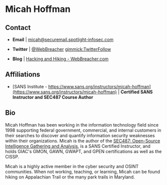 Micah Hoffman
============

Contact
-------
- **Email** | [micah@securemail.spotlight-infosec.com](mailto:micah@securemail.spotlight-infosec.com)

- **Twitter** | [@WebBreacher](http://twitter.com/webbreacher) [gimmick:TwitterFollow](@webbreacher)

- **Blog** | [Hacking and Hiking - WebBreacher.com](https://webbreacher.com)


Affiliations
-------
- [SANS Institute - https://www.sans.org/instructors/micah-hoffman](https://www.sans.org/instructors/micah-hoffman) | **Certified SANS Instructor and SEC487 Course Author**


Bio
-----------
 
Micah Hoffman has been working in the information technology field since 1998 supporting federal government, commercial, and internal customers in their searches to discover and quantify information security weaknesses within their organizations. Micah is the author of the <a href="https://www.sans.org/course/open-source-intelligence-gathering" target="_blank">SEC487: Open-Source Intelligence Gathering and Analysis</a>, is a SANS Certified Instructor, and holds GIAC's GMON, GAWN, GWAPT, and GPEN certifications as well as the CISSP.

Micah is a highly active member in the cyber security and OSINT communities. When not working, teaching, or learning, Micah can be found hiking on Appalachian Trail or the many park trails in Maryland.

